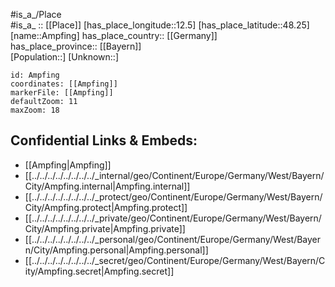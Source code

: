 ﻿---
location: [48.25,12.5] 
mapzoom: [7,12] 
mapmarker: city 
type: City
tags:
- geo/City


SpocWebEntityId: 28805
isDeleted: false
confidential: public

---
#is_a_/Place  
#is_a_ :: [[Place]] 
[has_place_longitude::12.5] 
[has_place_latitude::48.25] 
[name::Ampfing] 
has_place_country:: [[Germany]]  
has_place_province:: [[Bayern]]  
[Population::] 
[Unknown::] 


```leaflet
id: Ampfing
coordinates: [[Ampfing]] 
markerFile: [[Ampfing]] 
defaultZoom: 11 
maxZoom: 18
```


## Confidential Links & Embeds: 
- [[Ampfing|Ampfing]]  
- [[../../../../../../../../_internal/geo/Continent/Europe/Germany/West/Bayern/City/Ampfing.internal|Ampfing.internal]] 
- [[../../../../../../../../_protect/geo/Continent/Europe/Germany/West/Bayern/City/Ampfing.protect|Ampfing.protect]] 
- [[../../../../../../../../_private/geo/Continent/Europe/Germany/West/Bayern/City/Ampfing.private|Ampfing.private]] 
- [[../../../../../../../../_personal/geo/Continent/Europe/Germany/West/Bayern/City/Ampfing.personal|Ampfing.personal]] 
- [[../../../../../../../../_secret/geo/Continent/Europe/Germany/West/Bayern/City/Ampfing.secret|Ampfing.secret]] 
